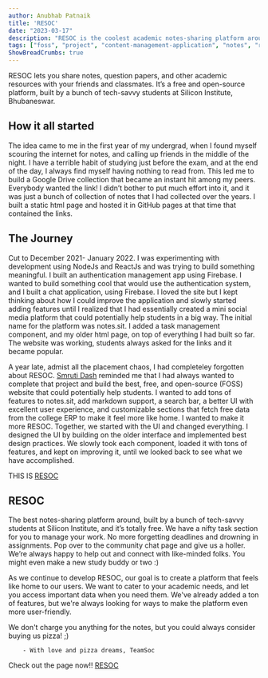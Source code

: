 ```yaml
---
author: Anubhab Patnaik
title: 'RESOC'
date: "2023-03-17"
description: "RESOC is the coolest academic notes-sharing platform around, built by a bunch of tech-savvy students at Silicon Institute, and it's totally free."
tags: ["foss", "project", "content-management-application", "notes", "react", "nodejs", "web"]
ShowBreadCrumbs: true 
---
```


RESOC lets you share notes, question papers, and other academic resources with your friends and classmates. It’s a free and open-source platform, built by a bunch of tech-savvy students at Silicon Institute, Bhubaneswar.

## How it all started

The idea came to me in the first year of my undergrad, when I found myself scouring the internet for notes, and calling up friends in the middle of the night. I have a terrible habit of studying just before the exam, and at the end of the day, I always find myself having nothing to read from. This led me to build a Google Drive collection that became an instant hit among my peers. Everybody wanted the link! I didn’t bother to put much effort into it, and it was just a bunch of collection of notes that I had collected over the years. I built a static html page and hosted it in GitHub pages at that time that contained the links.

## The Journey

Cut to December 2021- January 2022. I was experimenting with development using NodeJs and ReactJs and was trying to build something meaningful. I built an authentication management app using Firebase. I wanted to build something cool that would use the authentication system, and I built a chat application, using Firebase. I loved the site but I kept thinking about how I could improve the application and slowly started adding features until I realized that I had essentially created a mini social media platform that could potentially help students in a big way. The initial name for the platform was notes.sit. I added a task management component, and my older html page, on top of everything I had built so far. The website was working, students always asked for the links and it became popular.

A year late, admist all the placement chaos, I had completeley forgotten about RESOC. [Smruti Dash](https://github.com/smrutid12) reminded me that I had always wanted to complete that project and build the best, free, and open-source (FOSS) website that could potentially help students. I wanted to add tons of features to notes.sit, add markdown support, a search bar, a better UI with excellent user experience, and customizable sections that fetch free data from the college ERP to make it feel more like home. I wanted to make it more RESOC. Together, we started with the UI and changed everything. I designed the UI by building on the older interface and implemented best design practices. We slowly took each component, loaded it with tons of features, and kept on improving it, until we looked back to see what we have accomplished.

THIS IS [RESOC](https://notes-sit.live/)

## RESOC

The best notes-sharing platform around, built by a bunch of tech-savvy students at Silicon Institute, and it’s totally free. We have a nifty task section for you to manage your work. No more forgetting deadlines and drowning in assignments. Pop over to the community chat page and give us a holler. We’re always happy to help out and connect with like-minded folks. You might even make a new study buddy or two :)

As we continue to develop RESOC, our goal is to create a platform that feels like home to our users. We want to cater to your academic needs, and let you access important data when you need them. We've already added a ton of features, but we're always looking for ways to make the platform even more user-friendly.

We don't charge you anything for the notes, but you could always consider buying us pizza! ;)

		- With love and pizza dreams, TeamSoc

Check out the page now!! [RESOC](https://notes-sit.live/)